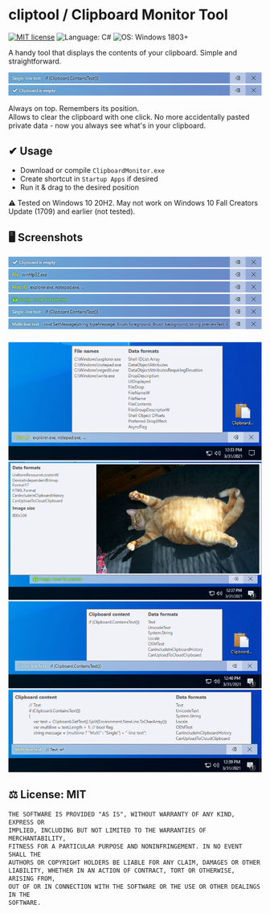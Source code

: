 # cliptool / Clipboard Monitor Tool
[![MIT license](https://img.shields.io/github/license/tushev/cliptool)](https://github.com/tushev/cliptool/blob/master/LICENSE) 
![Language: C#](https://img.shields.io/badge/lang-C%23-blueviolet)
![OS: Windows 1803+](https://img.shields.io/badge/OS-Windows%2010%201803%2B%20-blue)

A handy tool that displays the contents of your clipboard. Simple and straightforward.

![clipboard](/docs/bar-singleline.png?raw=true)
![empty clipboard](/docs/bar-empty.png?raw=true)

Always on top. Remembers its position.<br>Allows to clear the clipboard with one click. No more accidentally pasted private data - now you always see what's in your clipboard.

## ✔ Usage
* Download or compile `ClipboardMonitor.exe`
* Create shortcut in `Startup Apps` if desired
* Run it & drag to the desired position

⚠ Tested on Windows 10 20H2. May not work on Windows 10 Fall Creators Update (1709) and earlier (not tested).

## 🖥 Screenshots

![empty clipboard](/docs/bar-empty.png?raw=true)
![clipboard-file](/docs/bar-file.png?raw=true)
![clipboard-files](/docs/bar-files.png?raw=true)
![clipboard-image](/docs/bar-image.png?raw=true)
![clipboard-singleline](/docs/bar-singleline.png?raw=true)
![clipboard-multiline](/docs/bar-multiline.png?raw=true)

###

![files](/docs/files.png?raw=true)
![image](/docs/image.png?raw=true)
![singleline](/docs/singleline.png?raw=true)
![multiline](/docs/multiline.png?raw=true)

## ⚖ License: MIT

```
THE SOFTWARE IS PROVIDED "AS IS", WITHOUT WARRANTY OF ANY KIND, EXPRESS OR
IMPLIED, INCLUDING BUT NOT LIMITED TO THE WARRANTIES OF MERCHANTABILITY,
FITNESS FOR A PARTICULAR PURPOSE AND NONINFRINGEMENT. IN NO EVENT SHALL THE
AUTHORS OR COPYRIGHT HOLDERS BE LIABLE FOR ANY CLAIM, DAMAGES OR OTHER
LIABILITY, WHETHER IN AN ACTION OF CONTRACT, TORT OR OTHERWISE, ARISING FROM,
OUT OF OR IN CONNECTION WITH THE SOFTWARE OR THE USE OR OTHER DEALINGS IN THE
SOFTWARE.
```